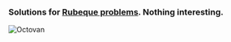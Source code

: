 ### Solutions for [Rubeque problems](http://rubeque.com/problems/). Nothing interesting.

![Octovan](http://habrastorage.org/storage2/021/896/11b/02189611bd0ff3fe11078f9bef968e1f.png)